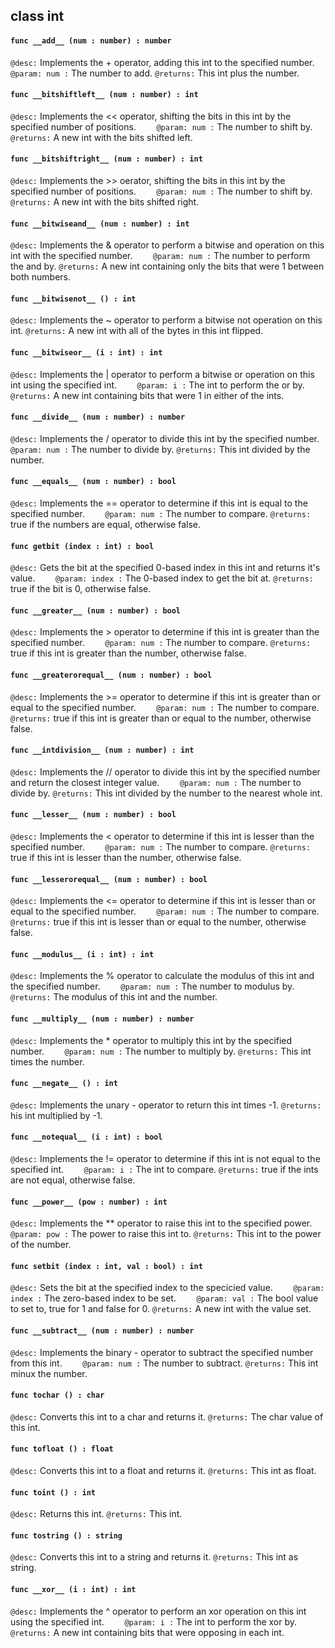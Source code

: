 ## class int

#### ```func __add__ (num : number) : number```


```@desc:``` Implements the + operator, adding this int to the specified number.
```    @param: num :``` The number to add.
```@returns:``` This int plus the number.

#### ```func __bitshiftleft__ (num : number) : int```


```@desc:``` Implements the << operator, shifting the bits in this int by the specified number of positions.
```    @param: num :``` The number to shift by.
```@returns:``` A new int with the bits shifted left.

#### ```func __bitshiftright__ (num : number) : int```


```@desc:``` Implements the >> oerator, shifting the bits in this int by the specified number of positions.
```    @param: num :``` The number to shift by.
```@returns:``` A new int with the bits shifted right.

#### ```func __bitwiseand__ (num : number) : int```


```@desc:``` Implements the & operator to perform a bitwise and operation on this int with the specified number.
```    @param: num :``` The number to perform the and by.
```@returns:``` A new int containing only the bits that were 1 between both numbers.

#### ```func __bitwisenot__ () : int```


```@desc:``` Implements the ~ operator to perform a bitwise not operation on this int.
```@returns:``` A new int with all of the bytes in this int flipped.

#### ```func __bitwiseor__ (i : int) : int```


```@desc:``` Implements the | operator to perform a bitwise or operation on this int using the specified int.
```    @param: i :``` The int to perform the or by.
```@returns:``` A new int containing bits that were 1 in either of the ints.

#### ```func __divide__ (num : number) : number```


```@desc:``` Implements the / operator to divide this int by the specified number.
```    @param: num :``` The number to divide by.
```@returns:``` This int divided by the number.

#### ```func __equals__ (num : number) : bool```


```@desc:``` Implements the == operator to determine if this int is equal to the specified number.
```    @param: num :``` The number to compare.
```@returns:``` true if the numbers are equal, otherwise false.

#### ```func getbit (index : int) : bool```


```@desc:``` Gets the bit at the specified 0-based index in this int and returns it's value.
```    @param: index :``` The 0-based index to get the bit at.
```@returns:``` true if the bit is 0, otherwise false.

#### ```func __greater__ (num : number) : bool```


```@desc:``` Implements the > operator to determine if this int is greater than the specified number.
```    @param: num :``` The number to compare.
```@returns:``` true if this int is greater than the number, otherwise false.

#### ```func __greaterorequal__ (num : number) : bool```


```@desc:``` Implements the >= operator to determine if this int is greater than or equal to the specified number.
```    @param: num :``` The number to compare.
```@returns:``` true if this int is greater than or equal to the number, otherwise false.

#### ```func __intdivision__ (num : number) : int```


```@desc:``` Implements the // operator to divide this int by the specified number and return the closest integer value.
```    @param: num :``` The number to divide by.
```@returns:``` This int divided by the number to the nearest whole int.

#### ```func __lesser__ (num : number) : bool```


```@desc:``` Implements the < operator to determine if this int is lesser than the specified number.
```    @param: num :``` The number to compare.
```@returns:``` true if this int is lesser than the number, otherwise false.

#### ```func __lesserorequal__ (num : number) : bool```


```@desc:``` Implements the <= operator to determine if this int is lesser than or equal to the specified number.
```    @param: num :``` The number to compare.
```@returns:``` true if this int is lesser than or equal to the number, otherwise false.

#### ```func __modulus__ (i : int) : int```


```@desc:``` Implements the % operator to calculate the modulus of this int and the specified number.
```    @param: num :``` The number to modulus by.
```@returns:``` The modulus of this int and the number.

#### ```func __multiply__ (num : number) : number```


```@desc:``` Implements the * operator to multiply this int by the specified number.
```    @param: num :``` The number to multiply by.
```@returns:``` This int times the number.

#### ```func __negate__ () : int```


```@desc:``` Implements the unary - operator to return this int times -1.
```@returns:``` his int multiplied by -1.

#### ```func __notequal__ (i : int) : bool```


```@desc:``` Implements the != operator to determine if this int is not equal to the specified int.
```    @param: i :``` The int to compare.
```@returns:``` true if the ints are not equal, otherwise false.

#### ```func __power__ (pow : number) : int```


```@desc:``` Implements the ** operator to raise this int to the specified power.
```    @param: pow :``` The power to raise this int to.
```@returns:``` This int to the power of the number.

#### ```func setbit (index : int, val : bool) : int```


```@desc:``` Sets the bit at the specified index to the specicied value.
```    @param: index :``` The zero-based index to be set.
```    @param: val :``` The bool value to set to, true for 1 and false for 0.
```@returns:``` A new int with the value set.

#### ```func __subtract__ (num : number) : number```


```@desc:``` Implements the binary - operator to subtract the specified number from this int.
```    @param: num :``` The number to subtract.
```@returns:``` This int minux the number.

#### ```func tochar () : char```


```@desc:``` Converts this int to a char and returns it.
```@returns:``` The char value of this int.

#### ```func tofloat () : float```


```@desc:``` Converts this int to a float and returns it.
```@returns:``` This int as float.

#### ```func toint () : int```


```@desc:``` Returns this int.
```@returns:``` This int.

#### ```func tostring () : string```


```@desc:``` Converts this int to a string and returns it.
```@returns:``` This int as string.

#### ```func __xor__ (i : int) : int```


```@desc:``` Implements the ^ operator to perform an xor operation on this int using the specified int.
```    @param: i :``` The int to perform the xor by.
```@returns:``` A new int containing bits that were opposing in each int.

